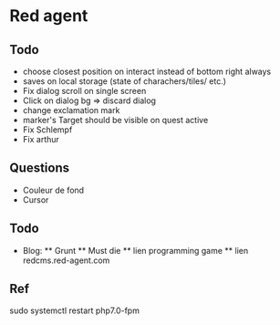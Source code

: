 # Red agent

## Todo
* choose closest position on interact instead of bottom right always
* saves on local storage (state of charachers/tiles/ etc.)
* Fix dialog scroll on single screen
* Click on dialog bg => discard dialog
* change exclamation mark
* marker's Target should be visible on quest active
* Fix Schlempf
* Fix arthur

## Questions
* Couleur de fond
* Cursor

## Todo
* Blog:
** Grunt
** Must die
** lien programming game
** lien redcms.red-agent.com

## Ref
sudo systemctl restart php7.0-fpm
